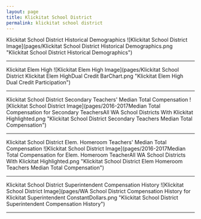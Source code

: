```yaml
---
layout: page
title: Klickitat School District
permalink: klickitat school district
---
```



Klickitat School District Historical Demographics
![Klickitat School District Image](pages/Klickitat School District Historical Demographics.png "Klickitat School District Historical Demographics")

___

Klickitat Elem   High
![Klickitat Elem   High Image](pages/Klickitat School District Klickitat Elem   HighDual Credit BarChart.png "Klickitat Elem   High Dual Credit Participation")

___

Klickitat School District Secondary Teachers' Median Total Compensation
![Klickitat School District Image](pages/2016-2017Median Total Compensation for Secondary TeachersAll WA School Districts With Klickitat Highlighted.png "Klickitat School District Secondary Teachers Median Total Compensation")

___

Klickitat School District Elem. Homeroom Teachers' Median Total Compensation
![Klickitat School District Image](pages/2016-2017Median Total Compensation for Elem. Homeroom TeacherAll WA School Districts With Klickitat Highlighted.png "Klickitat School District Elem Homeroom Teachers Median Total Compensation")

___

Klickitat School District Superintendent Compensation History
![Klickitat School District Image](pages/WA School District Compensation History for Klickitat Superintendent ConstantDollars.png "Klickitat School District Superintendent Compensation History")

___

